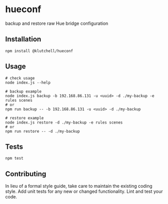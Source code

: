 # hueconf

backup and restore raw Hue bridge configuration

## Installation

    npm install @klutchell/hueconf

## Usage

    # check usage
    node index.js --help
    
    # backup example
    node index.js backup -b 192.168.86.131 -u <uuid> -d ./my-backup -e rules scenes
    # or
    npm run backup -- -b 192.168.86.131 -u <uuid> -d ./my-backup
    
    # restore example
    node index.js restore -d ./my-backup -e rules scenes
    # or
    npm run restore -- -d ./my-backup

## Tests

    npm test

## Contributing

In lieu of a formal style guide, take care to maintain the existing coding style.
Add unit tests for any new or changed functionality.
Lint and test your code.